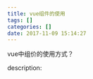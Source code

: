 ```yaml
---
title: vue组件的使用
tags: []
categories: []
date: 2017-11-09 15:14:27
---
```

vue中组价的使用方式？
<!-- more -->
description: 